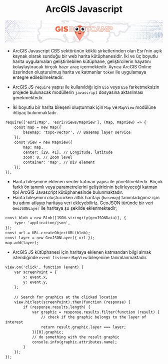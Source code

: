  <h1 align="center">ArcGIS Javascript</h1>
 <p align="center">
 <img src="../../banner02.png">
  <br />
</p>

- ArcGIS Javascript CBS sektörünün köklü şirketlerinden olan Esri'nin açık kaynak olarak sunduğu bir web harita kütüphanesidir. İki ve üç boyutlu harita uygulamaları geliştirilebilen kütüphane, geliştircilerin hayatını kolaylaştıracak birçok hazır araç içermektedir. Ayrıca ArcGIS Online üzerinden oluşturulmuş harita ve katmanlar `token` ile uygulamaya entegre edilebilmektedir.

- ArcGIS JS `require` yapısı ile kullanıldığı için `ES5` veya `ES6` farketmeksizin projede bulunacak modüllerin `javascript` dosyasına aktarılması gerekmektedir.

- İki boyutlu bir harita bileşeni oluşturmak için `Map` ve `MapView` modülüne ihtiyaç bulunmaktadır.

```
require(['esri/Map', 'esri/views/MapView'], (Map, MapView) => {
	const map = new Map({
		basemap: 'topo-vector', // Basemap layer service
	});
	const view = new MapView({
		map: map,
		center: [29, 41], // Longitude, latitude
		zoom: 8, // Zoom level
		container: 'map', // Div element
	});
});
```

- Harita bileşenine eklenen veriler katman yapısı ile yönetilmektedir. Birçok farklı ön tanımlı veya parametrelerini geliştiricinin belirleyeceği katman tipi ArcGIS Javascript kütüphanesinde bulunmaktadır.
- Harita bileşenini oluştururken altlık haritayı (`basemap`) tanımladığımız için bu adımı atlayıp haritaya veri ekleyebiliriz. GeoJSON türünde bir veri `GeoJSONLayer` ile haritaya şu şekilde eklenmektedir;

```
const blob = new Blob([JSON.stringify(geoJSONData)], {
    type: 'application/json',
});
const url = URL.createObjectURL(blob);
const layer = new GeoJSONLayer({ url });
map.add(layer);
```

- ArcGIS JS kütüphanesi için haritaya eklenen katmandan bilgi almak istendiğinde `event listener` `MapView` bileşenine tanımlanmaktadır.

```
view.on('click', function (event) {
    var screenPoint = {
        x: event.x,
        y: event.y,
    };

    // Search for graphics at the clicked location
    view.hitTest(screenPoint).then(function (response) {
        if (response.results.length) {
            var graphic = response.results.filter(function (result) {
                // check if the graphic belongs to the layer of interest
                return result.graphic.layer === layer;
            })[0].graphic;
            // do something with the result graphic
            console.info(graphic.attributes.name);
        }
    });
});
```
